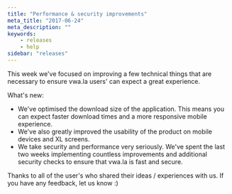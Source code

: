 ```yaml
---
title: "Performance & security improvements"
meta_title: "2017-06-24"
meta_description: ""
keywords:
    - releases
    - help
sidebar: "releases"
---
```


This week we've focused on improving a few technical things that are necessary to ensure vwa.la users' can expect a great experience.  
  
What's new:

*   We've optimised the download size of the application. This means you can expect faster download times and a more responsive mobile experience.
*   We've also greatly improved the usability of the product on mobile devices and XL screens.
*   We take security and performance very seriously. We've spent the last two weeks implementing countless improvements and additional security checks to ensure that vwa.la is fast and secure.

Thanks to all of the user's who shared their ideas / experiences with us. If you have any feedback, let us know :)